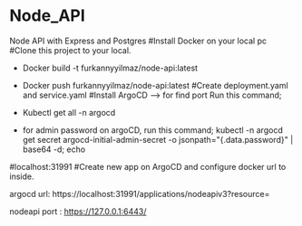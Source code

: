# Node_API
Node API with Express and Postgres
#Install Docker on your local pc
#Clone this project to your local.
- Docker build -t furkannyyilmaz/node-api:latest
- Docker push furkannyyilmaz/node-api:latest
#Create deployment.yaml and service.yaml
#Install ArgoCD 
--> for find port Run this command; 
- Kubectl get all -n argocd 

- for admin password on argoCD, run this command;
kubectl -n argocd get secret argocd-initial-admin-secret -o jsonpath="{.data.password}" | base64 -d; echo

#localhost:31991
#Create new app on ArgoCD and configure docker url to inside.




argocd url: https://localhost:31991/applications/nodeapiv3?resource=


nodeapi port : https://127.0.0.1:6443/
